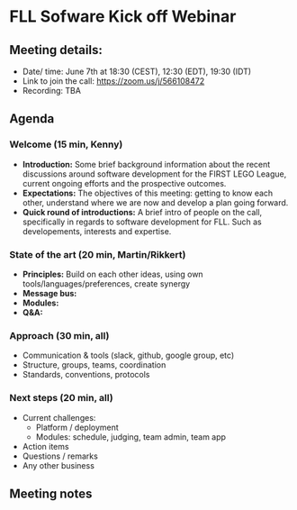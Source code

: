 # FLL Sofware Kick off Webinar 

## Meeting details:
* Date/ time: June 7th at 18:30 (CEST), 12:30 (EDT), 19:30 (IDT) 
* Link to join the call: https://zoom.us/j/566108472
* Recording: TBA

## Agenda

### Welcome (15 min, Kenny)
* **Introduction:** Some brief background information about the recent discussions around software development for the FIRST LEGO League, current ongoing efforts and the prospective outcomes.
* **Expectations:** The objectives of this meeting: getting to know each other, understand where we are now and develop a plan going forward.
* **Quick round of introductions:** A brief intro of people on the call, specifically in regards to software development for FLL. Such as developements, interests and expertise.

### State of the art (20 min, Martin/Rikkert)
* **Principles:** Build on each other ideas, using own tools/languages/preferences, create synergy 
* **Message bus:** 
* **Modules:**
* **Q&A:**

### Approach (30 min, all)
* Communication & tools (slack, github, google group, etc)
* Structure, groups, teams, coordination
* Standards, conventions, protocols

### Next steps (20 min, all)
* Current challenges: 
  * Platform / deployment
  * Modules: schedule, judging, team admin, team app
* Action items
* Questions / remarks
* Any other business

## Meeting notes
